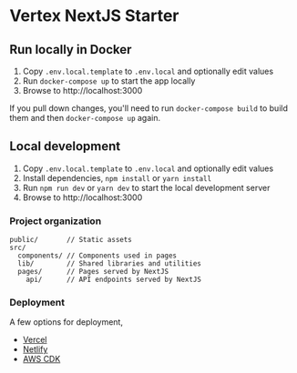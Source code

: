 # Vertex NextJS Starter

## Run locally in Docker

1. Copy `.env.local.template` to `.env.local` and optionally edit values
1. Run `docker-compose up` to start the app locally
1. Browse to http://localhost:3000

If you pull down changes, you'll need to run `docker-compose build` to build them and then `docker-compose up` again.

## Local development

1. Copy `.env.local.template` to `.env.local` and optionally edit values
1. Install dependencies, `npm install` or `yarn install`
1. Run `npm run dev` or `yarn dev` to start the local development server
1. Browse to http://localhost:3000

### Project organization

```text
public/       // Static assets
src/
  components/ // Components used in pages
  lib/        // Shared libraries and utilities
  pages/      // Pages served by NextJS
    api/      // API endpoints served by NextJS
```

### Deployment

A few options for deployment,

- [Vercel](https://nextjs.org/docs/deployment)
- [Netlify](https://www.netlify.com/blog/2020/11/30/how-to-deploy-next.js-sites-to-netlify/)
- [AWS CDK](https://github.com/serverless-nextjs/serverless-next.js#readme)
